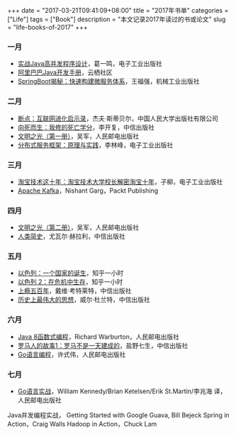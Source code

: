 +++
date = "2017-03-21T09:41:09+08:00"
title = "2017年书单"
categories = ["Life"]
tags = ["Book"]
description = "本文记录2017年读过的书或论文"
slug = "life-books-of-2017"
+++

### 一月

* [实战Java高并发程序设计](https://book.douban.com/subject/26663605/)，葛一鸣，电子工业出版社
* [阿里巴巴Java开发手册](https://yq.aliyun.com/attachment/download/?id=1170)，云栖社区
* [SpringBoot揭秘：快速构建微服务体系](https://book.douban.com/subject/26808298/)，王福强，机械工业出版社

### 二月

* [断点：互联网进化启示录](https://book.douban.com/subject/4250782/)，杰夫·斯蒂贝尔，中国人民大学出版社有限公司
* [向死而生：我修的死亡学分](https://book.douban.com/subject/4704811/)，李开复，中信出版社
* [文明之光（第一册）](https://book.douban.com/subject/25902942/)，吴军，人民邮电出版社
* [分布式服务框架：原理与实践](https://book.douban.com/subject/26702824/)，李林峰，电子工业出版社

### 三月

* [淘宝技术这十年：淘宝技术大学校长解密淘宝十年](https://book.douban.com/subject/24335672/)，子柳，电子工业出版社
* [Apache Kafka](https://book.douban.com/subject/25789430/)，Nishant Garg，Packt Publishing

### 四月

* [文明之光（第二册）](https://book.douban.com/subject/25902222/)，吴军，人民邮电出版社
* [人类简史](https://book.douban.com/subject/25985021/)，尤瓦尔·赫拉利，中信出版社

### 五月

* [以色列：一个国家的诞生](https://book.douban.com/subject/26786719/)，知乎一小时
* [以色列 2：在危机中生存](https://book.douban.com/subject/26852322/)，知乎一小时
* [上瘾五百年](https://book.douban.com/subject/25908552/)，戴维·考特莱特，中信出版社
* [历史上最伟大的思想](https://book.douban.com/subject/4138995/)，威尔·杜兰特，中信出版社

### 六月

* [Java 8函数式编程](https://book.douban.com/subject/26346017/)，Richard Warburton，人民邮电出版社
* [罗马人的故事1：罗马不是一天建成的](https://book.douban.com/subject/7055441/)，盐野七生，中信出版社
* [Go语言编程](https://book.douban.com/subject/11577300/)，许式伟，人民邮电出版社

### 七月

* [Go语言实战](https://book.douban.com/subject/27015617/)，William Kennedy/Brian Ketelsen/Erik St.Martin/李兆海 译，人民邮电出版社

Java并发编程实战，
Getting Started with Google Guava, Bill Bejeck
Spring in Action，Craig Walls
Hadoop in Action，Chuck Lam
